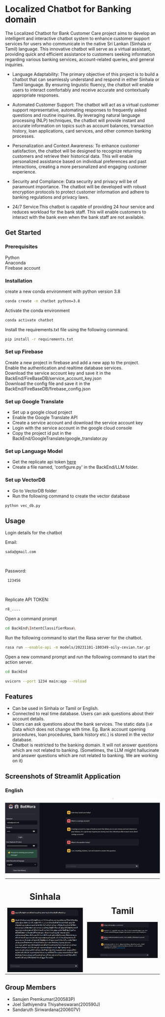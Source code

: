 # Localized Chatbot for Banking domain

The Localized Chatbot for Bank Customer Care project aims to develop an intelligent and interactive chatbot system to enhance customer support services for users who communicate in the native Sri Lankan (Sinhala or Tamil) language. This innovative chatbot will serve as a virtual assistant, providing quick and efficient assistance to customers seeking information regarding various banking services, account-related queries, and general inquiries.

- Language Adaptability: The primary objective of this project is to build a chatbot that can seamlessly understand and respond in either Sinhala or Tamil language. By ensuring linguistic fluency, the chatbot will enable users to interact comfortably and receive accurate and contextually appropriate responses.

- Automated Customer Support: The chatbot will act as a virtual customer support representative, automating responses to frequently asked questions and routine inquiries. By leveraging natural language processing (NLP) techniques, the chatbot will provide instant and accurate information on topics such as account balances, transaction history, loan applications, card services, and other common banking processes.

- Personalization and Context Awareness: To enhance customer satisfaction, the chatbot will be designed to recognize returning customers and retrieve their historical data. This will enable personalized assistance based on individual preferences and past interactions, creating a more personalized and engaging customer experience.

- Security and Compliance: Data security and privacy will be of paramount importance. The chatbot will be developed with robust encryption protocols to protect customer information and adhere to banking regulations and privacy laws.

- 24/7 Service:This chatbot is capable of providing 24 hour service and reduces workload for the bank staff. This will enable customers to interact with the bank even when the bank staff are not available.

## Get Started

### Prerequisites

Python <br>
Anaconda <br>
Firebase account

### Installation

create a new conda environment with python version 3.8

```bash
conda create -n chatbot python=3.8
```

Activate the conda environment

```bash
conda activate chatbot
```

Install the requirements.txt file using the following command.

```bash
pip install -r requirements.txt
```

### Set up Firebase

Create a new project in firebase and add a new app to the project. <br>
Enable the authentication and realtime database services. <br>
Download the service account key and save it in the BackEnd/FireBaseDB/service_account_key.json <br>
Download the config file and save it in the BackEnd/FireBaseDB/firebase_config.json <br>

### Set up Google Translate

- Set up a google cloud project
- Enable the Google Translate API
- Create a service account and download the service account key
- Login with the service account in the google cloud console
- Copy the project id put in the BackEnd/GoogleTranslate/google_translator.py

### Set up Language Model

- Get the replicate api token [here](https://replicate.com/account/api-tokens)
- Create a file named, 'configure.py' in the BackEnd/LLM folder.

### Set up VectorDB

- Go to VectorDB folder
- Run the following command to create the vector database

```bash
python vec_db.py
```

## Usage

Login details for the chatbot

Email:

```bash
sada@gmail.com
```

<br>

Password:

```bash
 123456
```

<br>

Replicate API TOKEN:

```bash
r8_....
```

Open a command prompt

```bash
cd BackEnd\IntentClassifierRasa\
```

Run the following command to start the Rasa server for the chatbot.

```bash
rasa run --enable-api -m models/20231101-180349-oily-cevian.tar.gz
```

Open a new command prompt and run the following command to start the action server.

```bash
cd BackEnd
```

```bash
uvicorn --port 1234 main:app --reload
```

## Features

- Can be used in Sinhala or Tamil or English.
- Connected to real time database. Users can ask questions about their account details.
- Users can ask questions about the bank services. The static data (i.e Data which does not change with time. Eg. Bank account opening procedures, loan procedures, bank history etc.) is stored in the vector database.
- Chatbot is restricted to the banking domain. It will not answer questions which are not related to banking.
  (Sometimes, the LLM might hallucinate and answer questions which are not related to banking. We are working on it)

## Screenshots of Streamlit Application

### English

![English](./screenshots/english.png)

<table align="center">
  <tr>
    <td align="center">
     <h1 style="text-align:center;">Sinhala</h1>
      <img src="./screenshots/sinhala1.png" width="450" alt="Image 1">     
    </td>
    <td align="center">
      <h1 style="text-align:center;">Tamil</h1>
      <img src="./screenshots/tamil.png" width="450" alt="Image 2">
    </td>
  </tr>
</table>

## Group Members

- Sanujen Premkumar(200583P)
- Joel Sathiyendra Thiyaheswaran(200590J)
- Sandaruth Siriwardana(200607V)
